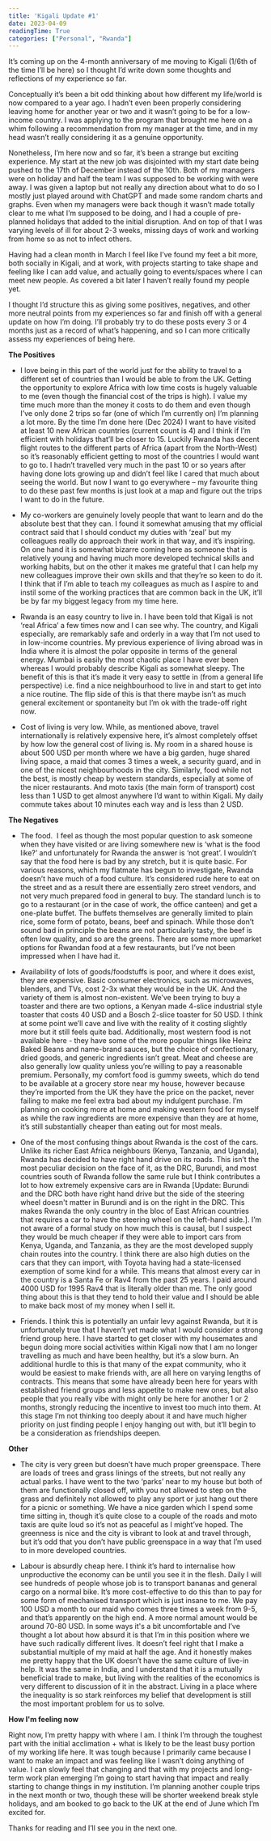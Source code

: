 ```yaml
---
title: 'Kigali Update #1'
date: 2023-04-09
readingTime: True 
categories: ["Personal", "Rwanda"]
---
```


It’s coming up on the 4-month anniversary of me moving to Kigali (1/6th of the time I’ll be here) so I thought I’d write down some thoughts and reflections of my experience so far.

Conceptually it’s been a bit odd thinking about how different my life/world is now compared to a year ago. I hadn’t even been properly considering leaving home for another year or two and it wasn’t going to be for a low-income country. I was applying to the program that brought me here on a whim following a recommendation from my manager at the time, and in my head wasn’t really considering it as a genuine opportunity.

Nonetheless, I’m here now and so far, it’s been a strange but exciting experience. My start at the new job was disjointed with my start date being pushed to the 17th of December instead of the 10th. Both of my managers were on holiday and half the team I was supposed to be working with were away. I was given a laptop but not really any direction about what to do so I mostly just played around with ChatGPT and made some random charts and graphs. Even when my managers were back though it wasn’t made totally clear to me what I’m supposed to be doing, and I had a couple of pre-planned holidays that added to the initial disruption. And on top of that I was varying levels of ill for about 2-3 weeks, missing days of work and working from home so as not to infect others.

Having had a clean month in March I feel like I’ve found my feet a bit more, both socially in Kigali, and at work, with projects starting to take shape and feeling like I can add value, and actually going to events/spaces where I can meet new people. As covered a bit later I haven’t really found my people yet.

I thought I’d structure this as giving some positives, negatives, and other more neutral points from my experiences so far and finish off with a general update on how I’m doing. I’ll probably try to do these posts every 3 or 4 months just as a record of what’s happening, and so I can more critically assess my experiences of being here.

**The Positives**

* I love being in this part of the world just for the ability to travel to a different set of countries than I would be able to from the UK. Getting the opportunity to explore Africa with low time costs is hugely valuable to me (even though the financial cost of the trips is high). I value my time much more than the money it costs to do them and even though I’ve only done 2 trips so far (one of which I’m currently on) I’m planning a lot more. By the time I’m done here (Dec 2024) I want to have visited at least 10 new African countries (current count is 4) and I think if I’m efficient with holidays that’ll be closer to 15. Luckily Rwanda has decent flight routes to the different parts of Africa (apart from the North-West) so it’s reasonably efficient getting to most of the countries I would want to go to. I hadn’t travelled very much in the past 10 or so years after having done lots growing up and didn’t feel like I cared that much about seeing the world. But now I want to go everywhere – my favourite thing to do these past few months is just look at a map and figure out the trips I want to do in the future.

* My co-workers are genuinely lovely people that want to learn and do the absolute best that they can. I found it somewhat amusing that my official contract said that I should conduct my duties with ‘zeal’ but my colleagues really do approach their work in that way, and it’s inspiring. On one hand it is somewhat bizarre coming here as someone that is relatively young and having much more developed technical skills and working habits, but on the other it makes me grateful that I can help my new colleagues improve their own skills and that they’re so keen to do it. I think that if I’m able to teach my colleagues as much as I aspire to and instil some of the working practices that are common back in the UK, it’ll be by far my biggest legacy from my time here.

* Rwanda is an easy country to live in. I have been told that Kigali is not ‘real Africa’ a few times now and I can see why. The country, and Kigali especially, are remarkably safe and orderly in a way that I’m not used to in low-income countries. My previous experience of living abroad was in India where it is almost the polar opposite in terms of the general energy. Mumbai is easily the most chaotic place I have ever been whereas I would probably describe Kigali as somewhat sleepy. The benefit of this is that it’s made it very easy to settle in (from a general life perspective) i.e. find a nice neighbourhood to live in and start to get into a nice routine. The flip side of this is that there maybe isn’t as much general excitement or spontaneity but I’m ok with the trade-off right now.

* Cost of living is very low. While, as mentioned above, travel internationally is relatively expensive here, it’s almost completely offset by how low the general cost of living is. My room in a shared house is about 500 USD per month where we have a big garden, huge shared living space, a maid that comes 3 times a week, a security guard, and in one of the nicest neighbourhoods in the city. Similarly, food while not the best, is mostly cheap by western standards, especially at some of the nicer restaurants. And moto taxis (the main form of transport) cost less than 1 USD to get almost anywhere I’d want to within Kigali. My daily commute takes about 10 minutes each way and is less than 2 USD.

**The Negatives**

* The food.  I feel as though the most popular question to ask someone when they have visited or are living somewhere new is ‘what is the food like?’ and unfortunately for Rwanda the answer is ‘not great’. I wouldn’t say that the food here is bad by any stretch, but it is quite basic. For various reasons, which my flatmate has begun to investigate, Rwanda doesn’t have much of a food culture. It’s considered rude here to eat on the street and as a result there are essentially zero street vendors, and not very much prepared food in general to buy. The standard lunch is to go to a restaurant (or in the case of work, the office canteen) and get a one-plate buffet. The buffets themselves are generally limited to plain rice, some form of potato, beans, beef and spinach. While those don’t sound bad in principle the beans are not particularly tasty, the beef is often low quality, and so are the greens. There are some more upmarket options for Rwandan food at a few restaurants, but I’ve not been impressed when I have had it.

* Availability of lots of goods/foodstuffs is poor, and where it does exist, they are expensive. Basic consumer electronics, such as microwaves, blenders, and TVs, cost 2-3x what they would be in the UK. And the variety of them is almost non-existent. We’ve been trying to buy a toaster and there are two options, a Kenyan made 4-slice industrial style toaster that costs 40 USD and a Bosch 2-slice toaster for 50 USD. I think at some point we’ll cave and live with the reality of it costing slightly more but it still feels quite bad. Additionally, most western food is not available here - they have some of the more popular things like Heinz Baked Beans and name-brand sauces, but the choice of confectionary, dried goods, and generic ingredients isn’t great. Meat and cheese are also generally low quality unless you’re willing to pay a reasonable premium. Personally, my comfort food is gummy sweets, which do tend to be available at a grocery store near my house, however because they’re imported from the UK they have the price on the packet, never failing to make me feel extra bad about my indulgent purchase. I’m planning on cooking more at home and making western food for myself as while the raw ingredients are more expensive than they are at home, it’s still substantially cheaper than eating out for most meals.

* One of the most confusing things about Rwanda is the cost of the cars. Unlike its richer East Africa neighbours (Kenya, Tanzania, and Uganda), Rwanda has decided to have right hand drive on its roads. This isn’t the most peculiar decision on the face of it, as the DRC, Burundi, and most countries south of Rwanda follow the same rule but I think contributes a lot to how extremely expensive cars are in Rwanda [Update: Burundi and the DRC both have right hand drive but the side of the steering wheel doesn't matter in Burundi and is on the right in the DRC. This makes Rwanda the only country in the bloc of East African countries that requires a car to have the steering wheel on the left-hand side.]. I’m not aware of a formal study on how much this is causal, but I suspect they would be much cheaper if they were able to import cars from Kenya, Uganda, and Tanzania, as they are the most developed supply chain routes into the country. I think there are also high duties on the cars that they can import, with Toyota having had a state-licensed exemption of some kind for a while. This means that almost every car in the country is a Santa Fe or Rav4 from the past 25 years. I paid around 4000 USD for 1995 Rav4 that is literally older than me. The only good thing about this is that they tend to hold their value and I should be able to make back most of my money when I sell it. 

* Friends. I think this is potentially an unfair levy against Rwanda, but it is unfortunately true that I haven’t yet made what I would consider a strong friend group here. I have started to get closer with my housemates and begun doing more social activities within Kigali now that I am no longer travelling as much and have been healthy, but it’s a slow burn. An additional hurdle to this is that many of the expat community, who it would be easiest to make friends with, are all here on varying lengths of contracts. This means that some have already been here for years with established friend groups and less appetite to make new ones, but also people that you really vibe with might only be here for another 1 or 2 months, strongly reducing the incentive to invest too much into them. At this stage I’m not thinking too deeply about it and have much higher priority on just finding people I enjoy hanging out with, but it’ll begin to be a consideration as friendships deepen.

**Other** 

* The city is very green but doesn’t have much proper greenspace. There are loads of trees and grass linings of the streets, but not really any actual parks. I have went to the two ‘parks’ near to my house but both of them are functionally closed off, with you not allowed to step on the grass and definitely not allowed to play any sport or just hang out there for a picnic or something. We have a nice garden which I spend some time sitting in, though it’s quite close to a couple of the roads and moto taxis are quite loud so it’s not as peaceful as I might’ve hoped. The greenness is nice and the city is vibrant to look at and travel through, but it’s odd that you don’t have public greenspace in a way that I’m used to in more developed countries.

* Labour is absurdly cheap here. I think it’s hard to internalise how unproductive the economy can be until you see it in the flesh. Daily I will see hundreds of people whose job is to transport bananas and general cargo on a normal bike. It’s more cost-effective to do this than to pay for some form of mechanised transport which is just insane to me. We pay 100 USD a month to our maid who comes three times a week from 9-5, and that’s apparently on the high end. A more normal amount would be around 70-80 USD. In some ways it's a bit uncomfortable and I’ve thought a lot about how absurd it is that I’m in this position where we have such radically different lives. It doesn’t feel right that I make a substantial multiple of my maid at half the age. And it honestly makes me pretty happy that the UK doesn’t have the same culture of live-in help. It was the same in India, and I understand that it is a mutually beneficial trade to make, but living with the realities of the economics is very different to discussion of it in the abstract. Living in a place where the inequality is so stark reinforces my belief that development is still the most important problem for us to solve.

**How I'm feeling now**

Right now, I’m pretty happy with where I am. I think I’m through the toughest part with the initial acclimation + what is likely to be the least busy portion of my working life here. It was tough because I primarily came because I want to make an impact and was feeling like I wasn’t doing anything of value. I can slowly feel that changing and that with my projects and long-term work plan emerging I’m going to start having that impact and really starting to change things in my institution. I’m planning another couple trips in the next month or two, though these will be shorter weekend break style holidays, and am booked to go back to the UK at the end of June which I’m excited for.

Thanks for reading and I’ll see you in the next one.
